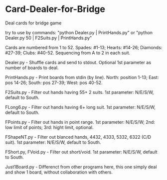 # Card-Dealer-for-Bridge
Deal cards for bridge game

try to use by commands:  "python Dealer.py | PrintHands.py" or "python Dealer.py 50 | F2Suits.py | PrintHands.py"

Cards are numbered from 1 to 52. 
Spades: #1-13; Hearts: #14-26; Diamonds: #27-39; Clubs: #40-52. Sequencing from A to 2 in each suit.

Dealer.py - Shuffle cards and send to stdout. Optional 1st parameter as number of boards to deal.

PrintHands.py - Print boards from stdin (by line). North: position 1-13; East: pos 14-26; South: pos 27-39; West: pos 40-52.

F2Suits.py - Filter out hands having 55+ 2 suits. 1st parameter: N/E/S/W, default to South.

FLong6.py - Filter out hands having 6+ long suit. 1st parameter: N/E/S/W, default to South.

FPoints.py - Filter out hands in point range. 1st parameter: N/E/S/W; 2nd: low limit of points; 3rd: hight limit, optional.

FShapeNT.py - Filter out blanced hands, 4432, 4333, 5332, 6322 (C/D suit). 1st parameter: N/E/S/W, default to South.

FShort.py, FVoid.py - Filter out short/void. 1st parameter: N/E/S/W, default to South.



Just1Board.py - Differenct from other programs here, this one simply deal and show 1 board, without collaboration with others.

